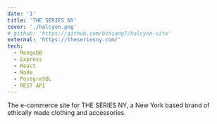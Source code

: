 ```yaml
---
date: '1'
title: 'THE SERIES NY'
cover: './halcyon.png'
# github: 'https://github.com/bchiang7/halcyon-site'
external: 'https://theseriesny.com/'
tech:
  - MongoDB
  - Express
  - React
  - Node
  - PostgreSQL
  - REST API
---
```


The e-commerce site for THE SERIES NY, a New York based brand of ethically made clothing and accessories.